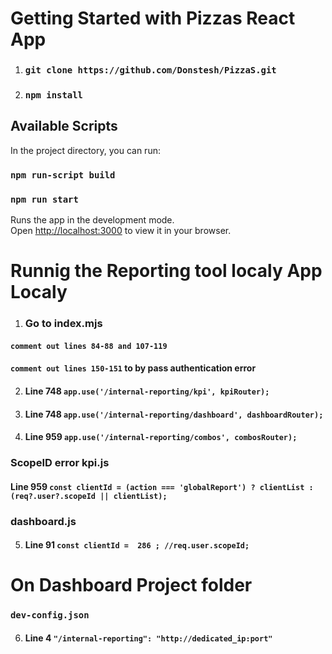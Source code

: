 # Getting Started with Pizzas React App

 1. ### `git clone https://github.com/Donstesh/PizzaS.git`
 2. ### `npm install`
## Available Scripts

In the project directory, you can run:

### `npm run-script build`
### `npm run start`

Runs the app in the development mode.\
Open [http://localhost:3000](http://localhost:3000) to view it in your browser.

# Runnig the Reporting tool localy App Localy


 1. ### Go to index.mjs 
####          `comment out lines 84-88 and 107-119`
####          `comment out lines 150-151` to by pass authentication error
 2. #### Line 748 `app.use('/internal-reporting/kpi', kpiRouter);`
 3. #### Line 748 `app.use('/internal-reporting/dashboard', dashboardRouter);`
 4. #### Line 959 `app.use('/internal-reporting/combos', combosRouter);`


### ScopeID error kpi.js

#### Line 959 `const clientId = (action === 'globalReport') ? clientList : (req?.user?.scopeId || clientList);`

###          dashboard.js

5. #### Line 91 `const clientId =  286 ; //req.user.scopeId;`

# On Dashboard Project folder

###          `dev-config.json`

6. #### Line 4 `"/internal-reporting": "http://dedicated_ip:port"`
